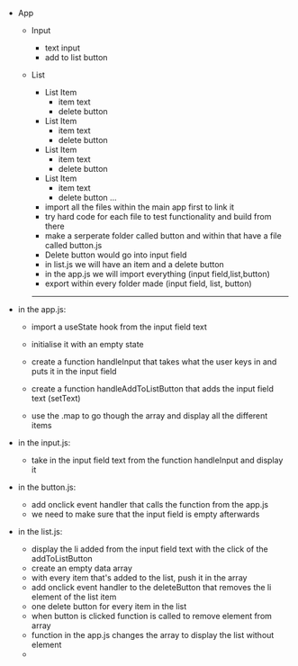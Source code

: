 - App
  - Input
    - text input
    - add to list button
  - List
    - List Item
      - item text
      - delete button
    - List Item
      - item text
      - delete button
    - List Item
      - item text
      - delete button
    - List Item
      - item text
      - delete button
        ...
    - import all the files within the main app first to link it 
    - try hard code for each file to test functionality and build from there
    - make a serperate folder called button and within that have a file called button.js
    - Delete button would go into input field
    - in list.js we will have an item and a delete button
    - in the app.js we will import everything (input field,list,button)
    - export within every folder made (input field, list, button)

    -------------------------------------------------------------------

- in the app.js:
  - import a useState hook from the input field text
  - initialise it with an empty state
  - create a function handleInput that takes what the user keys in and puts it in the input field

  - create a function handleAddToListButton that adds the input field text (setText)

  - use the .map to go though the array and display all the different items 

- in the input.js:
  - take in the input field text from the function handleInput and display it 

- in the button.js:
  - add onclick event handler that calls the function from the app.js  
  - we need to make sure that the input field is empty afterwards

- in the list.js:
  - display the li added from the input field text with the click of the addToListButton
  - create an empty data array
  - with every item that's added to the list, push it in the array
  - add onclick event handler to the deleteButton that removes the li element of the list item
  - one delete button for every item in the list
  - when button is clicked function is called to remove element from array
  - function in the app.js changes the array to display the list without element 
  - 

